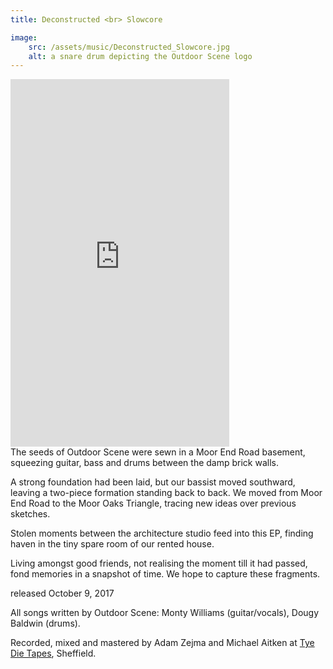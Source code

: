 ```yaml
---
title: Deconstructed <br> Slowcore

image:
    src: /assets/music/Deconstructed_Slowcore.jpg
    alt: a snare drum depicting the Outdoor Scene logo
---
```

<section class = "centered">
<iframe style="border: 0; width: 350px; height: 588px;" src="https://bandcamp.com/EmbeddedPlayer/album=1559353288/size=large/bgcol=333333/linkcol=ffffff/transparent=true/" seamless><a href="https://outdoorscene.bandcamp.com/album/deconstructed-slowcore">Deconstructed Slowcore by Outdoor Scene</a></iframe>
</section>
<section class = "narrow" markdown=1>
The seeds of Outdoor Scene were sewn in a Moor End Road basement, squeezing guitar, bass and drums between the damp brick walls.

A strong foundation had been laid, but our bassist moved southward, leaving a two-piece formation standing back to back. We moved from Moor End Road to the Moor Oaks Triangle, tracing new ideas over previous sketches.

Stolen moments between the architecture studio feed into this EP, finding haven in the tiny spare room of our rented house.

Living amongst good friends, not realising the moment till it had passed, fond memories in a snapshot of time. We hope to capture these fragments.

released October 9, 2017

All songs written by Outdoor Scene: Monty Williams (guitar/vocals), Dougy Baldwin (drums).

Recorded, mixed and mastered by Adam Zejma and Michael Aitken at [Tye Die Tapes][website], Sheffield.

[website]: https://tyedietapes.bandcamp.com/